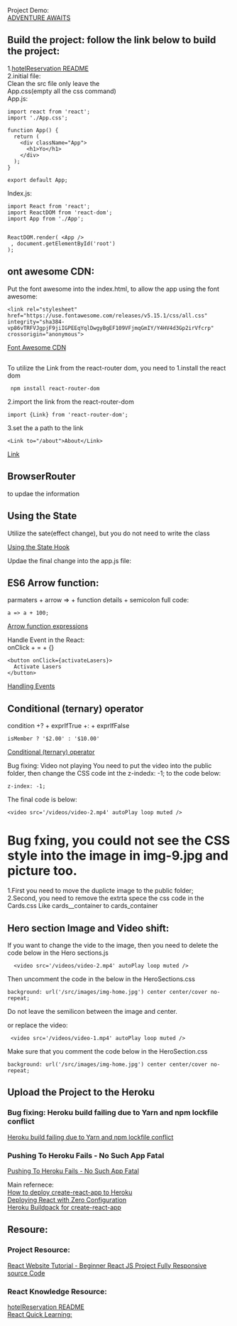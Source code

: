 Project Demo:  
[ADVENTURE AWAITS](https://reacttrip2.herokuapp.com/)

## Build the project: follow the link below to build the project:
1.[hotelReservation README](https://github.com/GlennOu66304/hotelReservation)    
2.initial file:  
Clean the src file only leave the  
App.css(empty all the css command)    
App.js:
```
import react from 'react';
import './App.css';

function App() {
  return (
    <div className="App">
      <h1>Yo</h1>
    </div>
  );
}

export default App;
```
Index.js:
```
import React from 'react';
import ReactDOM from 'react-dom';
import App from './App';


ReactDOM.render( <App />
 , document.getElementById('root')
);
```
## ont awesome CDN:

Put the font awesome into the index.html, to allow the app using the font awesome:  
```
<link rel="stylesheet" href="https://use.fontawesome.com/releases/v5.15.1/css/all.css" integrity="sha384-vp86vTRFVJgpjF9jiIGPEEqYqlDwgyBgEF109VFjmqGmIY/Y4HV4d3Gp2irVfcrp" crossorigin="anonymous">
```
[Font Awesome CDN](https://fontawesome.com/account/cdn)  

## <Link>

To utilize the Link from the react-router dom, you need to 1.install the react dom
```
 npm install react-router-dom 
```
2.import the link from the react-router-dom
```
import {Link} from 'react-router-dom';
```

3.set the a path to the link  
```
<Link to="/about">About</Link>

```
[Link](https://reactrouter.com/web/api/NavLink)   

## BrowserRouter
<BrowserRouter> to updae the information
	[<BrowserRouter>](https://reactrouter.com/web/api/BrowserRouter)  

## Using the State
Utilize the sate(effect change), but you do not need to write the class

[Using the State Hook](https://reactjs.org/docs/hooks-state.html)   

Updae the final change into the app.js file:  

## ES6 Arrow function: 
parmaters + arrow => + function details + semicolon
full code:  
```
a => a + 100;
```
[Arrow function expressions](https://developer.mozilla.org/en-US/docs/Web/JavaScript/Reference/Functions/Arrow_functions)   

Handle Event in the React:  
onClick + = + {}
```
<button onClick={activateLasers}>
  Activate Lasers
</button>
```
[Handling Events](https://reactjs.org/docs/handling-events.html)   

## Conditional (ternary) operator

condition +? + exprIfTrue +: + exprIfFalse
```
isMember ? '$2.00' : '$10.00'
```

[Conditional (ternary) operator](https://developer.mozilla.org/en-US/docs/Web/JavaScript/Reference/Operators/Conditional_Operator)  

Bug fixing: Video not playing 
You need to put the video into the public folder, then change the CSS code int the z-indedx: -1; to the code below: 
```
z-index: -1;
```
The final code is below:
```
<video src='/videos/video-2.mp4' autoPlay loop muted />
```

# Bug fxing, you could not see the CSS style into the image in img-9.jpg and picture too.  
1.First you need to move the duplicte image to the public folder;   
2.Second, you need to remove the extrta spece the css code in the Cards.css
Like cards__container to cards_container

## Hero section Image and Video shift:  

If you want to change the vide to the image, then you need to delete the code below in the Hero sections.js
```
  <video src='/videos/video-2.mp4' autoPlay loop muted />
 ```
Then uncomment the code in the below in  the HeroSections.css
```
background: url('/src/images/img-home.jpg') center center/cover no-repeat;
```

Do not leave the semilicon between the image and center.

or replace the video:  
```
 <video src='/videos/video-1.mp4' autoPlay loop muted />  
```
Make sure that you comment the code below in the HeroSection.css
```
background: url('/src/images/img-home.jpg') center center/cover no-repeat;
```
## Upload the Project to the Heroku
### Bug fixing:  Heroku build failing due to Yarn and npm lockfile conflict
[Heroku build failing due to Yarn and npm lockfile conflict](https://stackoverflow.com/questions/47238241/heroku-build-failing-due-to-yarn-and-npm-lockfile-conflict)   

### Pushing To Heroku Fails - No Such App Fatal
[Pushing To Heroku Fails - No Such App Fatal](https://stackoverflow.com/questions/34379130/pushing-to-heroku-fails-no-such-app-fatal)   


Main refernece:  
[How to deploy create-react-app to Heroku](https://www.youtube.com/watch?v=zDiQrgeGTuU)   
[Deploying React with Zero Configuration](https://blog.heroku.com/deploying-react-with-zero-configuration)   
[Heroku Buildpack for create-react-app](https://github.com/mars/create-react-app-buildpack#usage)   

## Resoure:
### Project Resource:  
[React Website Tutorial - Beginner React JS Project Fully Responsive](https://www.youtube.com/watch?v=I2UBjN5ER4s&list=PLs1fqgQpnCmJSkrDA2wTsSsLnYpE8jpVy&index=4&t=122s)  
[source Code](https://github.com/briancodex/react-website-v1/tree/starter)  
### React Knowledge Resource:  
[hotelReservation README](https://github.com/GlennOu66304/hotelReservation)   
[React Quick Learning:](https://github.com/GlennOu66304/hotelReservation/blob/master/README1.md)   